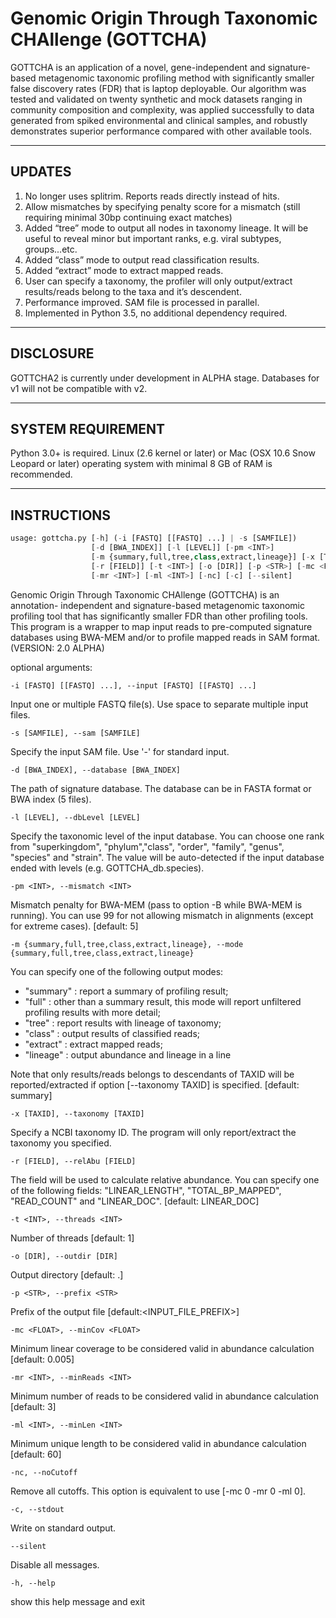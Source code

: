 # Genomic Origin Through Taxonomic CHAllenge (GOTTCHA)

GOTTCHA is an application of a novel, gene-independent and signature-based metagenomic
taxonomic profiling method with significantly smaller false discovery rates (FDR) that is 
laptop deployable. Our algorithm was tested and validated on twenty synthetic and mock 
datasets ranging in community composition and complexity, was applied successfully to data
generated from spiked environmental and clinical samples, and robustly demonstrates 
superior performance compared with other available tools.

-------------------------------------------------------------------
## UPDATES

1. No longer uses splitrim. Reports reads directly instead of hits.
2. Allow mismatches by specifying penalty score for a mismatch (still requiring minimal 30bp continuing exact matches)
3. Added “tree” mode to output all nodes in taxonomy lineage. It will be useful to reveal minor but important ranks, e.g. viral subtypes, groups...etc.
4. Added “class” mode to output read classification results.
5. Added “extract” mode to extract mapped reads.
6. User can specify a taxonomy, the profiler will only output/extract results/reads belong to the taxa and it’s descendent.
7. Performance improved. SAM file is processed in parallel.
8. Implemented in Python 3.5, no additional dependency required.

-------------------------------------------------------------------
## DISCLOSURE

GOTTCHA2 is currently under development in ALPHA stage. Databases for v1 will not be compatible with v2.

-------------------------------------------------------------------
## SYSTEM REQUIREMENT

Python 3.0+ is required. Linux (2.6 kernel or later) or Mac (OSX 10.6 Snow Leopard or later) operating system with minimal 8 GB of RAM is recommended.

-------------------------------------------------------------------
## INSTRUCTIONS

```python
usage: gottcha.py [-h] (-i [FASTQ] [[FASTQ] ...] | -s [SAMFILE])
                  [-d [BWA_INDEX]] [-l [LEVEL]] [-pm <INT>]
                  [-m {summary,full,tree,class,extract,lineage}] [-x [TAXID]]
                  [-r [FIELD]] [-t <INT>] [-o [DIR]] [-p <STR>] [-mc <FLOAT>]
                  [-mr <INT>] [-ml <INT>] [-nc] [-c] [--silent]
```
Genomic Origin Through Taxonomic CHAllenge (GOTTCHA) is an annotation-
independent and signature-based metagenomic taxonomic profiling tool that has
significantly smaller FDR than other profiling tools. This program is a
wrapper to map input reads to pre-computed signature databases using BWA-MEM
and/or to profile mapped reads in SAM format. (VERSION: 2.0 ALPHA)

optional arguments:

```
-i [FASTQ] [[FASTQ] ...], --input [FASTQ] [[FASTQ] ...]
```
Input one or multiple FASTQ file(s). Use space to separate multiple input files.
```
-s [SAMFILE], --sam [SAMFILE]
```
Specify the input SAM file. Use '-' for standard input.
```
-d [BWA_INDEX], --database [BWA_INDEX]
```
The path of signature database. The database can be in FASTA format or BWA index (5 files).
```
-l [LEVEL], --dbLevel [LEVEL]
```
Specify the taxonomic level of the input database. You can choose one rank from "superkingdom", "phylum","class", "order", "family", "genus", "species" and "strain". The value will be auto-detected if the input database ended with levels (e.g. GOTTCHA_db.species).
```
-pm <INT>, --mismatch <INT>
```
Mismatch penalty for BWA-MEM (pass to option -B while BWA-MEM is running). You can use 99 for not allowing mismatch in alignments (except for extreme cases). [default: 5]
```
-m {summary,full,tree,class,extract,lineage}, --mode {summary,full,tree,class,extract,lineage}
```
You can specify one of the following output modes:

* "summary" : report a summary of profiling result;
* "full" : other than a summary result, this mode will report unfiltered profiling results with more detail;
* "tree" : report results with lineage of taxonomy;
* "class" : output results of classified reads;
* "extract" : extract mapped reads;
* "lineage" : output abundance and lineage in a line

Note that only results/reads belongs to descendants of
TAXID will be reported/extracted if option [--taxonomy TAXID] is specified. [default: summary]
```
-x [TAXID], --taxonomy [TAXID]
```
Specify a NCBI taxonomy ID. The program will only report/extract the taxonomy you specified.
```
-r [FIELD], --relAbu [FIELD]
```
The field will be used to calculate relative abundance. You can specify one of the following fields: "LINEAR_LENGTH", "TOTAL_BP_MAPPED", "READ_COUNT" and "LINEAR_DOC". [default: LINEAR_DOC]
```
-t <INT>, --threads <INT>
```
Number of threads [default: 1]
```
-o [DIR], --outdir [DIR]
```
Output directory [default: .]
```
-p <STR>, --prefix <STR>
```
Prefix of the output file [default:<INPUT_FILE_PREFIX>]
```
-mc <FLOAT>, --minCov <FLOAT>
```
Minimum linear coverage to be considered valid in abundance calculation [default: 0.005]
```
-mr <INT>, --minReads <INT>
```
Minimum number of reads to be considered valid in abundance calculation [default: 3]
```
-ml <INT>, --minLen <INT>
```
Minimum unique length to be considered valid in abundance calculation [default: 60]
```
-nc, --noCutoff
```
Remove all cutoffs. This option is equivalent to use [-mc 0 -mr 0 -ml 0].
```
-c, --stdout
```
Write on standard output.
```
--silent
```
Disable all messages.
```
-h, --help
```
show this help message and exit
